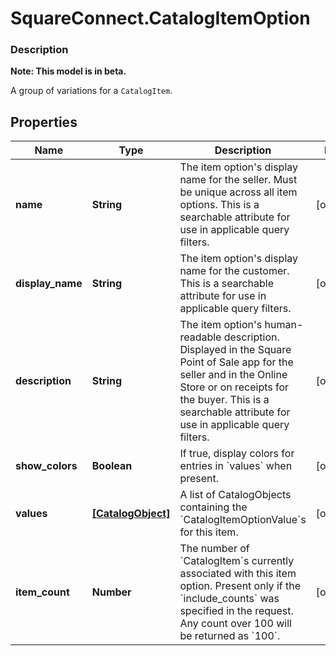 # SquareConnect.CatalogItemOption

### Description
**Note: This model is in beta.**

A group of variations for a `CatalogItem`.

## Properties
Name | Type | Description | Notes
------------ | ------------- | ------------- | -------------
**name** | **String** | The item option&#39;s display name for the seller. Must be unique across all item options. This is a searchable attribute for use in applicable query filters. | [optional] 
**display_name** | **String** | The item option&#39;s display name for the customer. This is a searchable attribute for use in applicable query filters. | [optional] 
**description** | **String** | The item option&#39;s human-readable description. Displayed in the Square Point of Sale app for the seller and in the Online Store or on receipts for the buyer. This is a searchable attribute for use in applicable query filters. | [optional] 
**show_colors** | **Boolean** | If true, display colors for entries in &#x60;values&#x60; when present. | [optional] 
**values** | [**[CatalogObject]**](CatalogObject.md) | A list of CatalogObjects containing the &#x60;CatalogItemOptionValue&#x60;s for this item. | [optional] 
**item_count** | **Number** | The number of &#x60;CatalogItem&#x60;s currently associated with this item option. Present only if the &#x60;include_counts&#x60; was specified in the request. Any count over 100 will be returned as &#x60;100&#x60;. | [optional] 


